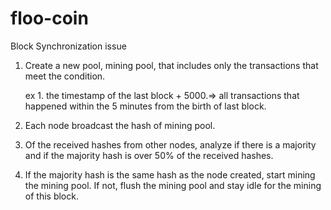 # floo-coin


Block Synchronization issue

1. Create a new pool, mining pool, that includes only the transactions that meet the condition. 
   
     ex 1. the timestamp of the last block + 5000.=> all transactions that happened within the 5 minutes from the birth of last block.
     
     
2. Each node broadcast the hash of mining pool.

3. Of the received hashes from other nodes, analyze if there is a majority and if the majority hash is over 50% of the received hashes.

4. If the majority hash is the same hash as the node created, start mining the mining pool. If not, flush the mining pool and stay idle for the mining of this block.


